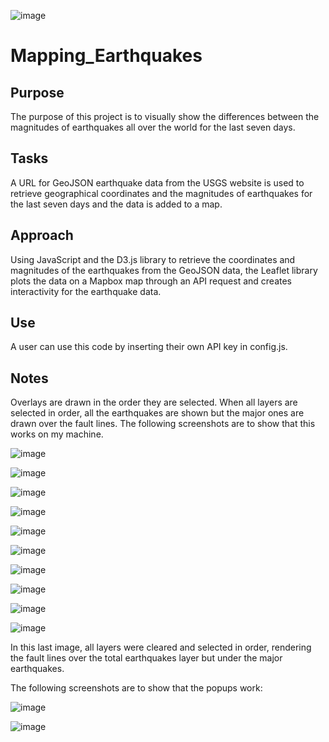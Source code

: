 ![image](https://github.com/Bryan-Corn/Mapping_Earthquakes/blob/main/ReadMe_Images/Header.png)
# Mapping_Earthquakes

## Purpose

The purpose of this project is to visually show the differences between the magnitudes of earthquakes all over the world for the last seven days.

## Tasks

A URL for GeoJSON earthquake data from the USGS website is used to retrieve geographical coordinates and the magnitudes of earthquakes for the last seven days and the data is added to a map.

## Approach

Using JavaScript and the D3.js library to retrieve the coordinates and magnitudes of the earthquakes from the GeoJSON data,  the Leaflet library plots the data on a Mapbox map through an API request and creates interactivity for the earthquake data.

## Use
A user can use this code by inserting their own API key in config.js.

## Notes
Overlays are drawn in the order they are selected. When all layers are selected in order, all the earthquakes are shown but the major ones are drawn over the fault lines.  The following screenshots are to show that this works on my machine.

![image](https://github.com/Bryan-Corn/Mapping_Earthquakes/blob/main/ReadMe_Images/Mapping_Earthquakes1.png)

![image](https://github.com/Bryan-Corn/Mapping_Earthquakes/blob/main/ReadMe_Images/Mapping_Earthquakes2.png)

![image](https://github.com/Bryan-Corn/Mapping_Earthquakes/blob/main/ReadMe_Images/Mapping_Earthquakes3.png)

![image](https://github.com/Bryan-Corn/Mapping_Earthquakes/blob/main/ReadMe_Images/Mapping_Earthquakes4.png)

![image](https://github.com/Bryan-Corn/Mapping_Earthquakes/blob/main/ReadMe_Images/Mapping_Earthquakes5.png)

![image](https://github.com/Bryan-Corn/Mapping_Earthquakes/blob/main/ReadMe_Images/Mapping_Earthquakes6.png)

![image](https://github.com/Bryan-Corn/Mapping_Earthquakes/blob/main/ReadMe_Images/Mapping_Earthquakes7.png)

![image](https://github.com/Bryan-Corn/Mapping_Earthquakes/blob/main/ReadMe_Images/Mapping_Earthquakes8.png)

![image](https://github.com/Bryan-Corn/Mapping_Earthquakes/blob/main/ReadMe_Images/Mapping_Earthquakes9.png)

![image](https://github.com/Bryan-Corn/Mapping_Earthquakes/blob/main/ReadMe_Images/Mapping_Earthquakes10.png)

In this last image, all layers were cleared and selected in order, rendering the fault lines over the total earthquakes layer but under the major earthquakes.


The following screenshots are to show that the popups work:

![image](https://github.com/Bryan-Corn/Mapping_Earthquakes/blob/main/ReadMe_Images/Mapping_Earthquakes11.png)

![image](https://github.com/Bryan-Corn/Mapping_Earthquakes/blob/main/ReadMe_Images/Mapping_Earthquakes12.png)
